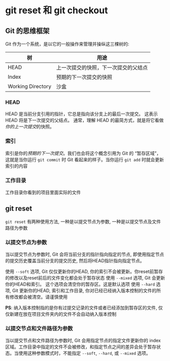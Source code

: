 # git reset 和 git checkout

## Git 的思维框架

Git 作为一个系统，是以它的一般操作来管理并操纵这三棵树的:

| 树 | 用途 |
| ---- | ---- |
| HEAD | 上一次提交的快照，下一次提交的父结点 |
| Index | 预期的下一次提交的快照 |
| Working Directory | 沙盒 |

### HEAD

HEAD 是当前分支引用的指针，它总是指向该分支上的最后一次提交。 这表示 HEAD 将是下一次提交的父结点。 通常，理解 HEAD 的最简方式，就是将它看做*你的上一次提交*的快照。

### 索引

索引是你的*预期的下一次提交*。我们也会将这个概念引用为 Git 的 “暂存区域”，这就是当你运行 `git commit` 时 Git 看起来的样子。当你运行 `git add` 时就会更新索引的内容

### 工作目录

工作目录你看到的项目里面实际的文件

## git reset

`git reset` 有两种使用方法, 一种是以提交节点为参数, 一种是以提交节点及文件路径为参数

### 以提交节点为参数

当以提交节点为参数时, Git 会将当前分支的指针指向指定的节点, 即使用指定节点的提交历史覆盖当前分支的提交历史,
然后将HEAD指针指向指定节点。

使用 `--soft` 选项, Git 仅仅更新你的HEAD, 你的索引不会被更新。你reset前暂存的修改以及reset前后的文件变化都会处于暂存状态
使用 `--mixed` 选项, Git 会更新你的HEAD和索引。 这个选项会清空你的暂存区。这是默认选项
使用 `--hard` 选项, Git 更新你的HEAD, 索引和工作目录, 你对已经已经纳入版本控制的文件的所有修改都会被清空。请谨慎使用

**PS**: 纳入版本控制指的是你有过提交记录的文件或者已经添加到暂存区的文件, 仅仅新建在放在项目文件夹内的文件不会自动纳入版本控制

### 以提交节点和文件路径为参数

当以提交节点和文件路径为参数时, Git 会用指定节点的指定文件更新你的 index 区域。工作目录中指定的文件不会被修改，和指定节点之间的差异会处于暂存状态。当使用这种参数模式时，不能指定 `--soft`, `--hard`, 或 `--mixed` 选项。

